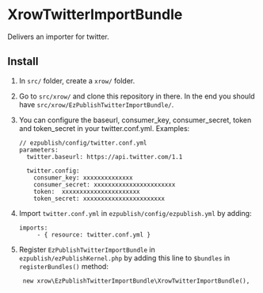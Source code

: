 # XrowTwitterImportBundle

Delivers an importer for twitter.


## Install

1. In `src/` folder, create a `xrow/` folder.

2. Go to `src/xrow/` and clone this repository in there. In the end you should have `src/xrow/EzPublishTwitterImportBundle/`.

3. You can configure the baseurl, consumer_key, consumer_secret, token and token_secret in your twitter.conf.yml.
Examples:

    ```
    // ezpublish/config/twitter.conf.yml
    parameters:
      twitter.baseurl: https://api.twitter.com/1.1
 
      twitter.config:
        consumer_key: xxxxxxxxxxxxxx
        consumer_secret: xxxxxxxxxxxxxxxxxxxxxxx
        token:  xxxxxxxxxxxxxxxxxxxxxx
        token_secret: xxxxxxxxxxxxxxxxxxxxxxx
    ```

4. Import `twitter.conf.yml` in `ezpublish/config/ezpublish.yml` by adding:
    
    ```
    imports:
         - { resource: twitter.conf.yml }
    ```

5. Register `EzPublishTwitterImportBundle` in `ezpublish/ezPublishKernel.php` by adding this line to `$bundles` in `registerBundles()` method:

    ```
     new xrow\EzPublishTwitterImportBundle\XrowTwitterImportBundle(),
    ```